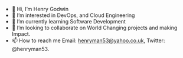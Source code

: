 - 👋 Hi, I’m Henry Godwin 
- 👀 I’m interested in DevOps, and Cloud Engineering 
- 🌱 I’m currently learning Software Development
- 💞️ I’m looking to collaborate on World Changing projects and making Impact.
- 📫 How to reach me Email: henryman53@yahoo.co.uk, Twitter: @henryman53.

<!---
henryag/henryag is a ✨ special ✨ repository because its `README.md` (this file) appears on your GitHub profile.
You can click the Preview link to take a look at your changes.
--->
